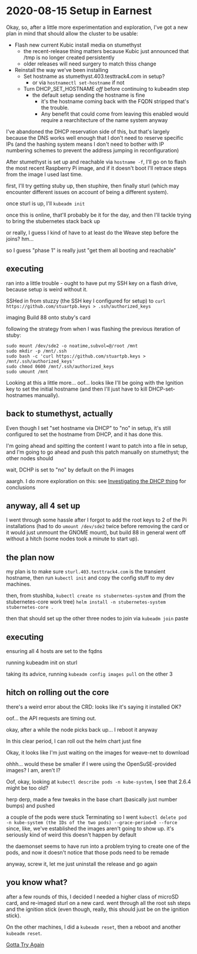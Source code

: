 # 2020-08-15 Setup in Earnest

Okay, so, after a little more experimentation and exploration, I've got a new plan in mind that should allow the cluster to be usable:

- Flash new current Kubic install media on stumethyst
  - the recent-release thing matters because Kubic just announced that /tmp is no longer created persistently
  - older releases will need surgery to match thiss change
- Reinstall the way we've been installing
  - Set hostname as stumethyst.403.testtrack4.com in setup?
    - or via `hostnamectl set-hostname` if not
  - Turn DHCP_SET_HOSTNAME *off* before continuing to kubeadm step
    - the default setup sending the hostname is fine
      - it's the hostname coming back with the FQDN stripped that's the trouble.
      - Any benefit that could come from leaving this enabled would require a rearchitecture of the name system anyway

I've abandoned the DHCP reservation side of this, but that's largely because the DNS works well enough that I don't need to reserve specific IPs (and the hashing system means I don't need to bother with IP numbering schemes to prevent the address jumping in reconfiguration)

After stumethyst is set up and reachable via `hostname -f`, I'll go on to flash the most recent Raspberry Pi image, and if it doesn't boot I'll retrace steps from the image I used last time.

first, I'll try getting stuby up, then stuphire, then finally sturl (which may encounter different issues on account of being a different system).

once sturl is up, I'll `kubeadm init`

once this is online, that'll probably be it for the day, and then I'll tackle trying to bring the stubernetes stack back up

or really, I guess I kind of have to at least do the Weave step before the joins? hm...

so I guess "phase 1" is really just "get them all booting and reachable"

## executing

ran into a little trouble - ought to have put my SSH key on a flash drive, because setup is weird without it.

SSHed in from stuzzy (the SSH key I configured for setup) to `curl https://github.com/stuartpb.keys > .ssh/authorized_keys`

imaging Build 88 onto stuby's card

following the strategy from when I was flashing the previous iteration of stuby:

```
sudo mount /dev/sde2 -o noatime,subvol=@/root /mnt
sudo mkdir -p /mnt/.ssh
sudo bash -c 'curl https://github.com/stuartpb.keys > /mnt/.ssh/authorized_keys'
sudo chmod 0600 /mnt/.ssh/authorized_keys
sudo umount /mnt
```

Looking at this a little more... oof... looks like I'll be going with the Ignition key to set the initial hostname (and then I'll just have to kill DHCP-set-hostnames manually).

## back to stumethyst, actually

Even though I set "set hostname via DHCP" to "no" in setup, it's still configured to set the hostname from DHCP, and it has done this.

I'm going ahead and spitting the content I want to patch into a file in setup, and I'm going to go ahead and push this patch manually on stumethyst; the other nodes should

wait, DCHP is set to "no" by default on the Pi images

aaargh. I do more exploration on this: see [Investigating the DHCP thing](4a0b15f4-2e2e-4d9c-b153-788e10c11520.md) for conclusions

## anyway, all 4 set up

I went through some hassle after I forgot to add the root keys to 2 of the Pi installations (had to do `umount /dev/sde2` twice before removing the card or it would just unmount the GNOME mount), but build 88 in general went off without a hitch (some nodes took a minute to start up).

## the plan now

my plan is to make sure `sturl.403.testtrack4.com` is the transient hostname, then run `kubectl init` and copy the config stuff to my dev machines.

then, from stushiba, `kubectl create ns stubernetes-system` and (from the stubernetes-core work tree) `helm install -n stubernetes-system stubernetes-core .`

then that should set up the other three nodes to join via `kubeadm join` paste

## executing

ensuring all 4 hosts are set to the fqdns

running kubeadm init on sturl

taking its advice, running `kubeadm config images pull` on the other 3

## hitch on rolling out the core

there's a weird error about the CRD: looks like it's saying it installed OK?

oof... the API requests are timing out.

okay, after a while the node picks back up... I reboot it anyway

In this clear period, I can roll out the helm chart just fine

Okay, it looks like I'm just waiting on the images for weave-net to download

ohhh... would these be smaller if I were using the OpenSuSE-provided images? I am, aren't I?

Oof, okay, looking at `kubectl describe pods -n kube-system`, I see that 2.6.4 might be too old?

herp derp, made a few tweaks in the base chart (basically just number bumps) and pushed

a couple of the pods were stuck Terminating so I went `kubectl delete pod -n kube-system (the IDs of the two pods) --grace-period=0 --force` since, like, we've established the images aren't going to show up. it's seriously kind of weird this doesn't happen by default

the daemonset seems to have run into a problem trying to create one of the pods, and now it doesn't notice that those pods need to be remade

anyway, screw it, let me just uninstall the release and go again

## you know what?

after a few rounds of this, I decided I needed a higher class of microSD card, and re-imaged sturl on a new card. went through all the root ssh steps and the ignition stick (even though, really, this should just be on the ignition stick).

On the other machines, I did a `kubeadm reset`, then a reboot and another `kubeadm reset`.

[Gotta Try Again](6bcc8f6b-6ed4-4d4e-8ec4-8c8c5c148839.md)
